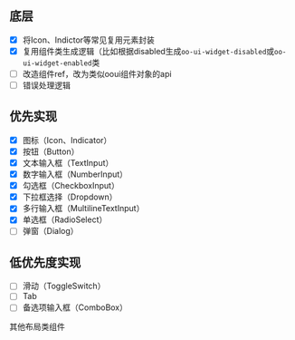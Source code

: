 ## 底层

- [x] 将Icon、Indictor等常见复用元素封装
- [x] 复用组件类生成逻辑（比如根据disabled生成`oo-ui-widget-disabled`或`oo-ui-widget-enabled`类
- [ ] 改造组件ref，改为类似ooui组件对象的api
- [ ] 错误处理逻辑

## 优先实现

- [x] 图标（Icon、Indicator）
- [x] 按钮（Button）
- [x] 文本输入框（TextInput）
- [x] 数字输入框（NumberInput）
- [x] 勾选框（CheckboxInput）
- [x] 下拉框选择（Dropdown）
- [x] 多行输入框（MultilineTextInput）
- [x] 单选框（RadioSelect）
- [ ] 弹窗（Dialog）

## 低优先度实现

- [ ] 滑动（ToggleSwitch）
- [ ] Tab
- [ ] 备选项输入框（ComboBox）

其他布局类组件
